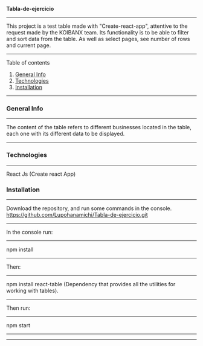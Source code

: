 **Tabla-de-ejercicio**
***
This project is a test table made with "Create-react-app", attentive to the request made by the KOIBANX team. Its functionality is to be able to filter and sort data from the table. As well as select pages, see number of rows and current page.
***
Table of contents
1. [General Info](#general-info)
2. [Technologies](#technologies)
3. [Installation](#installation)
***
### General Info
***
The content of the table refers to different businesses located in the table, each one with its different data to be displayed.
***
### Technologies
***
React Js (Create react App)
### Installation
***
Download the repository, and run some commands in the console.
https://github.com/Lupohanamichi/Tabla-de-ejercicio.git
***
In the console run:
***
npm install 
***
Then:
***
npm install react-table (Dependency that provides all the utilities for working with tables).
***
Then run:
***
npm start 
***
***
